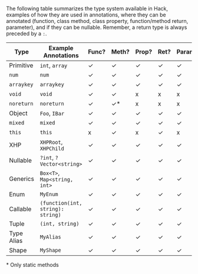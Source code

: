 The following table summarizes the type system available in Hack, examples of how they are used in annotations, where they can be annotated (function, class method, class property, function/method return, parameter), and if they can be nullable. Remember, a return type is always preceded by a `:`.

Type       |    Example Annotations  |Func?|Meth?|Prop?|Ret?|Param?|Nullable?
-----------|-------------------------|-----|---- |-----|----|------|---------
Primitive  |`int`, `array`           | ✓   |  ✓  | ✓   | ✓  | ✓    | ✓
`num`      |`num`                    | ✓   |  ✓  | ✓   | ✓  | ✓    | ✓
`arraykey` |`arraykey`               | ✓   |  ✓  | ✓   | ✓  | ✓    | ✓
`void`     |`void`                   | ✓   |  ✓  | x   | x  | x    | x
`noreturn` |`noreturn`               | ✓   |  ✓\*| x   | x  | x    | x
Object     |`Foo`, `IBar`            | ✓   |  ✓  | ✓   | ✓  | ✓    | ✓
`mixed`    |`mixed`                  | ✓   |  ✓  | ✓   | ✓  | ✓    | x
`this`     |`this`                   | x   |  ✓  | x   | ✓  | x    | ✓ 
XHP        |`XHPRoot`, `XHPChild`    | ✓   |  ✓  | ✓   | ✓  | ✓    | ✓
Nullable   |`?int`, `?Vector<string>`| ✓   |  ✓  | ✓   | ✓  | ✓    | ✓
Generics   |`Box<T>`, `Map<string, int>`| ✓   |  ✓  | ✓   | ✓  | ✓    | ✓
Enum       |`MyEnum`                 | ✓   |  ✓  | ✓   | ✓  | ✓    | ✓
Callable   |`(function(int, string): string)`|✓ |  ✓  | ✓   | ✓  | ✓    | ✓
Tuple      |`(int, string)`          | ✓   |  ✓  | ✓   | ✓  | ✓    | ✓
Type Alias |`MyAlias`                | ✓   |  ✓  | ✓   | ✓  | ✓    | ✓
Shape      |`MyShape`                | ✓   |  ✓  | ✓   | ✓  | ✓    | ✓

\* Only static methods
